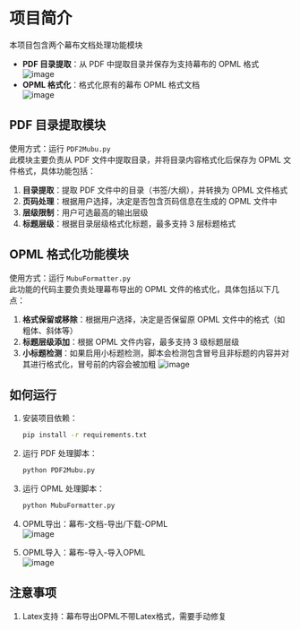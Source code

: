 # 项目简介
本项目包含两个幕布文档处理功能模块
- **PDF 目录提取**：从 PDF 中提取目录并保存为支持幕布的 OPML 格式  
![image](https://github.com/user-attachments/assets/8e745cf4-a479-4567-9352-5593b7c91c22)
- **OPML 格式化**：格式化原有的幕布 OPML 格式文档  
![image](https://github.com/user-attachments/assets/4b1b2baa-976e-4dd2-9703-1c69a348e6fd)

## PDF 目录提取模块
使用方式：运行 `PDF2Mubu.py`  
此模块主要负责从 PDF 文件中提取目录，并将目录内容格式化后保存为 OPML 文件格式，具体功能包括：
1. **目录提取**：提取 PDF 文件中的目录（书签/大纲），并转换为 OPML 文件格式
2. **页码处理**：根据用户选择，决定是否包含页码信息在生成的 OPML 文件中
3. **层级限制**：用户可选最高的输出层级
3. **标题层级**：根据目录层级格式化标题，最多支持 3 层标题格式

## OPML 格式化功能模块
使用方式：运行 `MubuFormatter.py`  
此功能的代码主要负责处理幕布导出的 OPML 文件的格式化，具体包括以下几点：
1. **格式保留或移除**：根据用户选择，决定是否保留原 OPML 文件中的格式（如粗体、斜体等）
2. **标题层级添加**：根据 OPML 文件内容，最多支持 3 级标题层级
3. **小标题检测**：如果启用小标题检测，脚本会检测包含冒号且非标题的内容并对其进行格式化，冒号前的内容会被加粗
![image](https://github.com/user-attachments/assets/088d3497-0672-4d55-ac82-e245d9f914ae)

## 如何运行
1. 安装项目依赖：
    ```bash
    pip install -r requirements.txt
    ```
2. 运行 PDF 处理脚本：

    ```bash
    python PDF2Mubu.py
    ```
3. 运行 OPML 处理脚本：

    ```bash
    python MubuFormatter.py
    ```
4. OPML导出：幕布-文档-导出/下载-OPML  
![image](https://github.com/user-attachments/assets/cc21bc2c-7a7f-4491-b3da-dcea9f29bdd3)
5. OPML导入：幕布-导入-导入OPML  
![image](https://github.com/user-attachments/assets/e5531089-48f4-4b34-8b42-a272b5762391)

## 注意事项
1. Latex支持：幕布导出OPML不带Latex格式，需要手动修复

